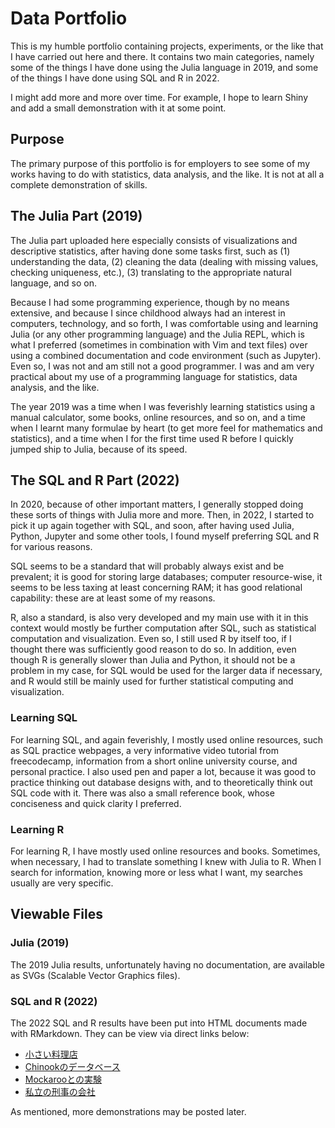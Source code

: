 # Data Portfolio
This is my humble portfolio containing projects, experiments, or the like that I
have carried out here and there. It contains two main categories, namely some of
the things I have done using the Julia language in 2019, and some of the things
I have done using SQL and R in 2022. 

I might add more and more over time. For example, I hope to learn Shiny and add
a small demonstration with it at some point.

## Purpose
The primary purpose of this portfolio is for employers to see some of my works
having to do with statistics, data analysis, and the like. It is not at all a
complete demonstration of skills.

## The Julia Part (2019)
The Julia part uploaded here especially consists of visualizations and descriptive
statistics, after having done some tasks first, such as (1) understanding the
data, (2) cleaning the data (dealing with missing values, checking uniqueness,
etc.), (3) translating to the appropriate natural language, and so on.

Because I had some programming experience, though by no means extensive, and
because I since childhood always had an interest in computers, technology,
and so forth, I was comfortable using and learning Julia (or any other 
programming language) and the Julia REPL, which is what I preferred 
(sometimes in combination with Vim and text files) over using a combined
documentation and code environment (such as Jupyter). Even so, I was not and
am still not a good programmer. I was and am very practical about my use of
a programming language for statistics, data analysis, and the like.

The year 2019 was a time when I was feverishly learning statistics using
a manual calculator, some books, online resources, and so on, and a time
when I learnt many formulae by heart (to get more feel for mathematics and 
statistics), and a time when I for the first time used R before I quickly
jumped ship to Julia, because of its speed.

## The SQL and R Part (2022)
In 2020, because of other important matters, I generally stopped doing these
sorts of things with Julia more and more. Then, in 2022, I started to pick it
up again together with SQL, and soon, after having used Julia, Python,
Jupyter and some other tools, I found myself preferring SQL and R for various 
reasons.

SQL seems to be a standard that will probably always exist and be prevalent;
it is good for storing large databases; computer resource-wise, it seems to
be less taxing at least concerning RAM; it has good relational capability:
these are at least some of my reasons.

R, also a standard, is also very developed and my main use with it in this
context would mostly be further computation after SQL, such as statistical
computation and visualization. Even so, I still used R by itself too, if I
thought there was sufficiently good reason to do so. In addition, even though
R is generally slower than Julia and Python, it should not be a problem in
my case, for SQL would be used for the larger data if necessary, and R would
still be mainly used for further statistical computing and visualization.

### Learning SQL
For learning SQL, and again feverishly, I mostly used online resources, 
such as SQL practice webpages, a very informative video tutorial from
freecodecamp, information from a short online university course, and
personal practice. I also used pen and paper a lot, because it was good
to practice thinking out database designs with, and to theoretically
think out SQL code with it. There was also a small reference book, 
whose conciseness and quick clarity I preferred.

### Learning R
For learning R, I have mostly used online resources and books. Sometimes,
when necessary, I had to translate something I knew with Julia to R. When
I search for information, knowing more or less what I want, my searches
usually are very specific.

## Viewable Files
### Julia (2019)
The 2019 Julia results, unfortunately having no documentation, are available
as SVGs (Scalable Vector Graphics files).

### SQL and R (2022)
The 2022 SQL and R results have been put into HTML documents made with RMarkdown.
They can be view via direct links below:

- [小さい料理店](https://htmlpreview.github.io/?https://github.com/Stats7/Data-Science-Portfolio/blob/main/02__sql-r-2022/chiisai-ryouriten_.nb.html)
- [Chinookのデータベース](https://htmlpreview.github.io/?https://github.com/Stats7/Data-Science-Portfolio/blob/main/02__sql-r-2022/chinook_db.nb.html)
- [Mockarooとの実験](https://htmlpreview.github.io/?https://github.com/Stats7/Data-Science-Portfolio/blob/main/02__sql-r-2022/person-data_mockaroo.nb.html)
- [私立の刑事の会社](https://htmlpreview.github.io/?https://github.com/Stats7/Data-Science-Portfolio/blob/main/02__sql-r-2022/watakushiritsu-no-keiji-no-kaisha.nb.html
)

As mentioned, more demonstrations may be posted later.
